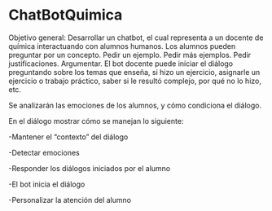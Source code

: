 # ChatBotQuimica

Objetivo general: Desarrollar un chatbot, el cual representa a un docente de química interactuando con alumnos humanos.  Los alumnos pueden preguntar por un concepto. Pedir un ejemplo. Pedir más ejemplos. Pedir justificaciones. Argumentar. El bot docente puede iniciar el diálogo preguntando sobre los temas que enseña, si hizo un ejercicio, asignarle un ejercicio o trabajo práctico, saber si le resultó complejo, por qué no lo hizo, etc.

Se analizarán las emociones de los alumnos, y cómo condiciona el diálogo.

En el diálogo mostrar cómo se manejan lo siguiente:

-Mantener el “contexto” del diálogo

-Detectar emociones

-Responder los diálogos iniciados por el alumno

-El bot inicia el diálogo

-Personalizar la atención del alumno
